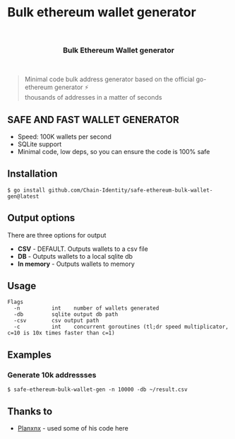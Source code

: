 # Bulk ethereum wallet generator

<br>
<h3 align="center">
  Bulk Ethereum Wallet generator
</h3>
<br/>


> Minimal code bulk address generator based on the official go-ethereum generator ⚡️ <br> thousands of addresses in a matter of seconds

## **SAFE AND FAST WALLET GENERATOR**

- Speed: 100K wallets per second
- SQLite support
- Minimal code, low deps, so you can ensure the code is 100% safe


## Installation


```console
$ go install github.com/Chain-Identity/safe-ethereum-bulk-wallet-gen@latest
```

## Output options

There are three options for output

- **CSV** - DEFAULT. Outputs wallets to a csv file 
- **DB** - Outputs wallets to a local sqlite db
- **In memory** - Outputs wallets to memory

## Usage
```console
Flags
  -n          int    number of wallets generated
  -db         sqlite output db path
  -csv        csv output path
  -c          int    concurrent goroutines (tl;dr speed multiplicator, c=10 is 10x times faster than c=1)
```

## Examples

### **Generate 10k addressses**

```console
$ safe-ethereum-bulk-wallet-gen -n 10000 -db ~/result.csv
```

## Thanks to

- [Planxnx](https://github.com/Planxnx/) - used some of his code here

